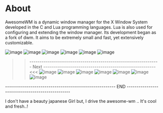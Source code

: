 # About

AwesomeWM is a dynamic window manager for the X Window System developed in the C and Lua programming languages. Lua is also used for configuring and extending the window manager. Its development began as a fork of dwm. It aims to be extremely small and fast, yet extensively customizable.

![image](https://user-images.githubusercontent.com/83835896/140631977-9cf4f761-f303-41f2-8e26-3d6c61c49e6e.png)
![image](https://user-images.githubusercontent.com/83835896/171799195-09d3d97f-4ed2-40bb-9482-2e263e3fb687.png)
![image](https://user-images.githubusercontent.com/83835896/140632001-9ce7fd97-8b34-4898-bfb7-f51f129cb6a9.png)
![image](https://user-images.githubusercontent.com/83835896/140632006-fbaf76b2-16c2-4e50-9be6-2ef8ac1c20b7.png)
![image](https://user-images.githubusercontent.com/83835896/140634004-4cdf6c48-0eb4-4b5b-a7cb-545220fefbaf.png)
![image](https://user-images.githubusercontent.com/83835896/171798644-c0d5d331-a858-4381-a968-79ba365555b7.png)


>> ------------------------------------------------------------------ Next --------------------------------------------------------- <<<
![image](https://user-images.githubusercontent.com/83835896/140631406-c001cddc-009c-4e22-a51c-246403114f3e.png)
![image](https://user-images.githubusercontent.com/83835896/140631453-335767eb-f749-482d-a03e-25ab8af818d0.png)
![image](https://user-images.githubusercontent.com/83835896/140631535-21329833-5cc3-4025-be12-ab48cadcf5dc.png)
![image](https://user-images.githubusercontent.com/83835896/140631547-50d26a2c-6161-417d-9ed4-7f8107252961.png)
![image](https://user-images.githubusercontent.com/83835896/140631589-33ac05ea-b761-4c7e-b6f9-f820ac0ada66.png)
![image](https://user-images.githubusercontent.com/83835896/171798768-80aa6c3a-1005-41e8-92ba-13b13e859614.png)
![image](https://user-images.githubusercontent.com/83835896/171798887-744e2857-05be-47ac-8391-6f85ecf7ab95.png)


-------------------------------------------------------- END -------------------------------------------------

I don't have a beauty japanese Girl but, I drive the awesome-wm .. It's cool and fresh..!
